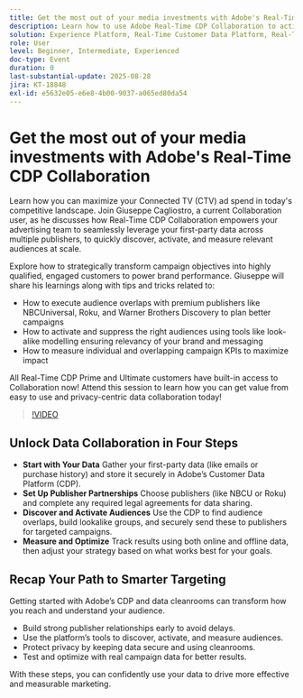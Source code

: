 ```yaml
---
title: Get the most out of your media investments with Adobe's Real-Time CDP Collaboration
description: Learn how to use Adobe Real-Time CDP Collaboration to activate, measure, and optimize CTV campaigns with premium publishers and first-party data.
solution: Experience Platform, Real-Time Customer Data Platform, Real-Time Customer Data Platform Collaboration
role: User
level: Beginner, Intermediate, Experienced
doc-type: Event
duration: 0
last-substantial-update: 2025-08-28
jira: KT-18848
exl-id: e5632e05-e6e8-4b00-9037-a065ed80da54
---
```

# Get the most out of your media investments with Adobe's Real-Time CDP Collaboration

Learn how you can maximize your Connected TV (CTV) ad spend in today's competitive landscape. Join Giuseppe Cagliostro, a current Collaboration user, as he discusses how Real-Time CDP Collaboration empowers your advertising team to seamlessly leverage your first-party data across multiple publishers, to quickly discover, activate, and measure relevant audiences at scale.

Explore how to strategically transform campaign objectives into highly qualified, engaged customers to power brand performance. Giuseppe will share his learnings along with tips and tricks related to:

* How to execute audience overlaps with premium publishers like NBCUniversal, Roku, and Warner Brothers Discovery to plan better campaigns
* How to activate and suppress the right audiences using tools like look-alike modelling ensuring relevancy of your brand and messaging
* How to measure individual and overlapping campaign KPIs to maximize impact

All Real-Time CDP Prime and Ultimate customers have built-in access to Collaboration now! Attend this session to learn how you can get value from easy to use and privacy-centric data collaboration today!

>[!VIDEO](https://video.tv.adobe.com/v/3471329/?learn=on&enablevpops)

## Unlock Data Collaboration in Four Steps

* **Start with Your Data** Gather your first-party data (like emails or purchase history) and store it securely in Adobe’s Customer Data Platform (CDP).
* **Set Up Publisher Partnerships** Choose publishers (like NBCU or Roku) and complete any required legal agreements for data sharing.
* **Discover and Activate Audiences** Use the CDP to find audience overlaps, build lookalike groups, and securely send these to publishers for targeted campaigns.
* **Measure and Optimize** Track results using both online and offline data, then adjust your strategy based on what works best for your goals.

## Recap Your Path to Smarter Targeting

Getting started with Adobe’s CDP and data cleanrooms can transform how you reach and understand your audience.

* Build strong publisher relationships early to avoid delays.
* Use the platform’s tools to discover, activate, and measure audiences.
* Protect privacy by keeping data secure and using cleanrooms.
* Test and optimize with real campaign data for better results.

With these steps, you can confidently use your data to drive more effective and measurable marketing.
